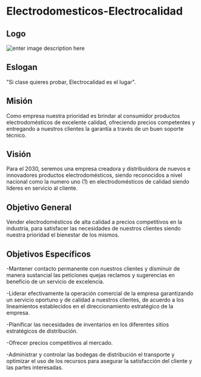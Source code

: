 # Electrodomesticos-Electrocalidad
## Logo
![enter image description here](https://lh3.googleusercontent.com/o0XlZnAoT9sghKIgt7uZGciU1Lih1laSnPxmUVAisHt7bjiC09LYejFCR82nb1XSCVQuULMoeTo)
## Eslogan
"Si clase quieres probar, Electrocalidad es el lugar".

## Misión
Como empresa nuestra prioridad es brindar al consumidor productos electrodomésticos de excelente calidad, ofreciendo precios competentes y entregando a nuestros clientes la garantía a través de un buen soporte técnico.

## Visión
Para el 2030, seremos una empresa creadora y distribuidora de nuevos e innovadores productos electrodomésticos, siendo reconocidos a nivel nacional como la numero uno (1) en electrodomésticos de calidad siendo lideres en servicio al cliente.

## Objetivo General
Vender electrodomésticos de alta calidad a precios competitivos en la industria, para satisfacer las necesidades de nuestros clientes siendo nuestra prioridad el bienestar de los mismos.

## Objetivos Específicos
-Mantener contacto permanente con nuestros clientes y disminuir de manera sustancial las peticiones quejas reclamos y sugerencias en beneficio de un servicio de excelencia.

-Liderar efectivamente la operación comercial de la empresa garantizando un servicio oportuno y de calidad a nuestros clientes, de acuerdo a los lineamientos establecidos en el direccionamiento estratégico de la empresa.

-Planificar las necesidades de inventarios en los diferentes sitios estratégicos de distribución.

-Ofrecer precios competitivos al mercado.

-Administrar y controlar las bodegas de distribución el transporte y optimizar el uso de los recursos para asegurar la satisfacción del cliente y las partes interesadas.

